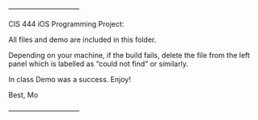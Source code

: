 ——————————

CIS 444 iOS Programming Project:

All files and demo are included in this folder. 

Depending on your machine, if the build fails, delete the file from the left panel which is labelled as “could not find” or similarly. 

In class Demo was a success. Enjoy!

Best,
Mo

——————————
